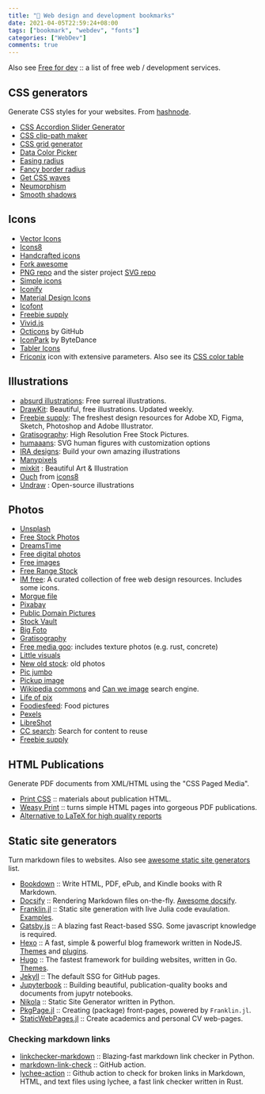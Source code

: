 ```yaml
---
title: "🔖 Web design and development bookmarks"
date: 2021-04-05T22:59:24+08:00
tags: ["bookmark", "webdev", "fonts"]
categories: ["WebDev"]
comments: true
---
```


Also see [Free for dev](https://free-for.dev/) :: a list of free web / development services.

<!--more-->

## CSS generators

Generate CSS styles for your websites. From [hashnode](https://denic.hashnode.dev/css-generators).

- [CSS Accordion Slider Generator](https://accordionslider.com/)
- [CSS clip-path maker](https://bennettfeely.com/clippy/)
- [CSS grid generator](https://cssgrid-generator.netlify.app/)
- [Data Color Picker](https://learnui.design/tools/data-color-picker.html)
- [Easing radius](https://larsenwork.com/easing-gradients)
- [Fancy border radius](https://9elements.github.io/fancy-border-radius/)
- [Get CSS waves](https://getwaves.io/)
- [Neumorphism](https://neumorphism.io/)
- [Smooth shadows](https://shadows.brumm.af/)

## Icons

- [Vector Icons](https://iconscout.com/unicons)
- [Icons8](https://icons8.com/)
- [Handcrafted icons](https://www.zwicon.com/)
- [Fork awesome](https://forkaweso.me/Fork-Awesome/)
- [PNG repo](https://www.pngrepo.com/) and the sister project [SVG repo](https://www.svgrepo.com/)
- [Simple icons](https://simpleicons.org/)
- [Iconify](https://iconify.design/)
- [Material Design Icons](https://materialdesignicons.com/)
- [Icofont](https://icofont.com/)
- [Freebie supply](https://freebiesupply.com/)
- [Vivid.js](https://webkul.github.io/vivid/)
- [Octicons](https://primer.style/octicons/) by GitHub
- [IconPark](https://iconpark.bytedance.com/official) by ByteDance
- [Tabler Icons](https://github.com/tabler/tabler-icons)
- [Friconix](https://friconix.com/) icon with extensive parameters. Also see its [CSS color table](https://lucidar.me/en/web-dev/css-color-list/)

## Illustrations

- [absurd illustrations](https://absurd.design/): Free surreal illustrations.
- [DrawKit](https://www.drawkit.io/): Beautiful, free illustrations. Updated weekly.
- [Freebie supply](https://freebiesupply.com/): The freshest design resources for Adobe XD, Figma, Sketch, Photoshop and Adobe Illustrator.
- [Gratisography](https://gratisography.com/): High Resolution Free Stock Pictures.
- [humaaans](https://www.humaaans.com/): SVG human figures with customization options
- [IRA designs](https://iradesign.io/): Build your own amazing illustrations
- [Manypixels](https://www.manypixels.co/gallery/)
- [mixkit](https://mixkit.co/) : Beautiful Art & Illustration
- [Ouch](https://icons8.com/illustrations) from [icons8](https://icons8.com/)
- [Undraw](https://undraw.co/) : Open-source illustrations

## Photos

- [Unsplash](https://unsplash.com/)
- [Free Stock Photos](https://picjumbo.com/)
- [DreamsTime](https://www.dreamstime.com/)
- [Free digital photos](http://www.freedigitalphotos.net/)
- [Free images](http://www.freeimages.com/)
- [Free Range Stock](https://freerangestock.com/)
- [IM free](http://imcreator.com/free): A curated collection of free web design resources. Includes some icons.
- [Morgue file](https://morguefile.com/)
- [Pixabay](https://pixabay.com/)
- [Public Domain Pictures](https://www.publicdomainpictures.net/en/)
- [Stock Vault](https://www.stockvault.net/)
- [Big Foto](https://bigfoto.com/)
- [Gratisography](https://gratisography.com/)
- [Free media goo](https://www.freemediagoo.com/): includes texture photos (e.g. rust, concrete)
- [Little visuals](https://littlevisuals.co/)
- [New old stock](https://nos.twnsnd.co/): old photos
- [Pic jumbo](https://picjumbo.com/)
- [Pickup image](https://pickupimage.com/)
- [Wikipedia commons](https://commons.wikimedia.org/wiki/Main_Page) and [Can we image](https://canweimage.com/) search engine.
- [Life of pix](https://www.lifeofpix.com/)
- [Foodiesfeed](http://foodiesfeed.com/): Food pictures
- [Pexels](https://www.pexels.com/)
- [LibreShot](https://libreshot.com/)
- [CC search](https://search.creativecommons.org/): Search for content to reuse
- [Freebie supply](https://freebiesupply.com/)

## HTML Publications

Generate PDF documents from XML/HTML using the "CSS Paged Media".

- [Print CSS](https://print-css.rocks/) :: materials about publication HTML.
- [Weasy Print](https://courtbouillon.org/weasyprint) :: turns simple HTML pages into gorgeous PDF publications.
- [Alternative to LaTeX for high quality reports](https://speakerdeck.com/rlesur/alternative-to-latex-for-high-quality-reports-with-rmarkdown)

## Static site generators

Turn markdown files to websites. Also see [awesome static site generators](https://github.com/myles/awesome-static-generators) list.

- [Bookdown](https://bookdown.org) :: Write HTML, PDF, ePub, and Kindle books with R Markdown.
- [Docsify](https://docsify.js.org/) :: Rendering Markdown files on-the-fly. [Awesome docsify](https://docsify.js.org/#/awesome).
- [Franklin.jl](https://github.com/tlienart/Franklin.jl) :: Static site generation with live Julia code evaulation. [Examples](https://github.com/tlienart/Franklin.jl#docs).
- [Gatsby.js](https://www.gatsbyjs.com) :: A blazing fast React-based SSG. Some javascript knowledge is required.
- [Hexo](https://hexo.io) :: A fast, simple & powerful blog framework written in NodeJS. [Themes](https://hexo.io/themes/) and [plugins](https://hexo.io/plugins/).
- [Hugo](https://gohugo.io/) :: The fastest framework for building websites, written in Go. [Themes](https://themes.gohugo.io/).
- [Jekyll](https://jekyllrb.com/) :: The default SSG for GitHub pages.
- [Jupyterbook](https://jupyterbook.org/intro.html) :: Building beautiful, publication-quality books and documents from jupytr notebooks.
- [Nikola](https://getnikola.com/) :: Static Site Generator written in Python.
- [PkgPage.jl](https://tlienart.github.io/PkgPage.jl/) :: Creating (package) front-pages, powered by `Franklin.jl`.
- [StaticWebPages.jl](https://github.com/Azzaare/StaticWebPages.jl) :: Create academics and personal CV web-pages.

### Checking markdown links

- [linkchecker-markdown](https://github.com/scivision/linkchecker-markdown) :: Blazing-fast markdown link checker in Python.
- [markdown-link-check](https://github.com/marketplace/actions/markdown-link-check) :: GitHub action.
- [lychee-action](https://github.com/lycheeverse/lychee-action) :: Github action to check for broken links in Markdown, HTML, and text files using lychee, a fast link checker written in Rust.
